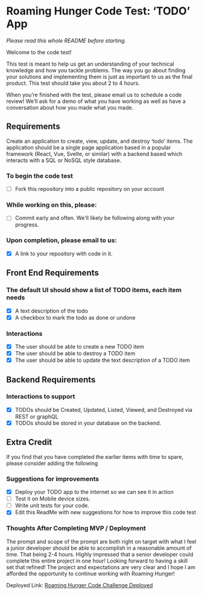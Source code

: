 # Roaming Hunger Code Test: ‘TODO’ App

*Please read this whole README before starting.*

Welcome to the code test!

This test is meant to help us get an understanding of your technical knowledge and how you tackle problems. The way you go about finding your solutions and implementing them is just as important to us as the final product. This test should take you about 2 to 4 hours.

When you’re finished with the test, please email us to schedule a code review! We’ll ask for a demo of what you have working as well as have a conversation about how you made what you made.

## Requirements

Create an application to create, view, update, and destroy ‘todo’ items. The application should be a single page application based in a popular framework (React, Vue, Svelte, or similar) with a backend based which interacts with a SQL or NoSQL style database.

### To begin the code test

* [ ] Fork this repository into a public repository on your account

### While working on this, please:

* [ ] Commit early and often. We'll likely be following along with your progress.

### Upon completion, please email to us:

* [X] A link to your repository with code in it.

## Front End Requirements

### The default UI should show a list of TODO items, each item needs

* [X] A text description of the todo
* [X] A checkbox to mark the todo as done or undone

### Interactions

* [X] The user should be able to create a new TODO item
* [X] The user should be able to destroy a TODO item
* [X] The user should be able to update the text description of a TODO item

## Backend Requirements

### Interactions to support

* [X] TODOs should be Created, Updated, Listed, Viewed, and Destroyed via REST or graphQL
* [X] TODOs should be stored in your database on the backend.

## Extra Credit

If you find that you have completed the earlier items with time to spare, please consider adding the following

### Suggestions for improvements

* [X] Deploy your TODO app to the internet so we can see it in action
* [ ] Test it on Mobile device sizes.
* [ ] Write unit tests for your code.
* [X] Edit this ReadMe with new suggestions for how to improve this code test

### Thoughts After Completing MVP / Deployment

The prompt and scope of the prompt are both right on target with what I feel a junior developer should be able to accomplish in a reasonable amount of time. That being 2-4 hours. Highly impressed that a senior developer could complete this entire project in one hour! Looking forward to having a skill set that refined! The project and expectations are very clear and I hope I am afforded the opportunity to continue working with Roaming Hunger!

Deployed Link: [Roaming Hunger Code Challenge Deployed](https://roaming-code-challenge.herokuapp.com/)

